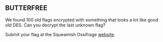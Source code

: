 ## BUTTERFREE

We found 100 old flags encrypted with something that looks a lot like good old DES. Can you decrypt the last unknown flag?

Submit your flag at the Squeamish Ossifrage <a href='https://squeamishossifrage.eu'>website</a>.